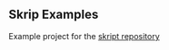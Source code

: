 ## Skrip Examples

Example project for the [skript repository](https://github.com/playwrigkt/skript)
